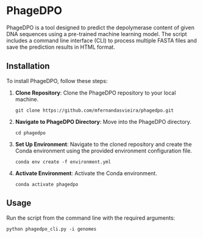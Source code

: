 # PhageDPO

PhageDPO is a tool designed to predict the depolymerase content of given DNA sequences using a pre-trained machine
learning model. The script includes a command line interface (CLI) to process multiple FASTA files and save the
prediction results in HTML format.

## Installation
To install PhageDPO, follow these steps:

1. **Clone Repository**: Clone the PhageDPO repository to your local machine.
    ```
    git clone https://github.com/mfernandasvieira/phagedpo.git
    ```

2. **Navigate to PhageDPO Directory**: Move into the PhageDPO directory.
    ```
    cd phagedpo
    ```

3. **Set Up Environment**: Navigate to the cloned repository and create the Conda environment using the provided
environment configuration file.
    ```
    conda env create -f environment.yml
    ```

4. **Activate Environment**: Activate the Conda environment.
    ```
    conda activate phagedpo
    ```

## Usage
Run the script from the command line with the required arguments:

```
python phagedpo_cli.py -i genomes
```